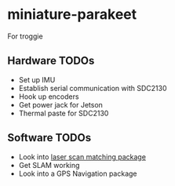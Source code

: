 # miniature-parakeet
For troggie

## Hardware TODOs
* Set up IMU
* Establish serial communication with SDC2130
* Hook up encoders
* Get power jack for Jetson
* Thermal paste for SDC2130

## Software TODOs
* Look into [laser scan matching package](http://wiki.ros.org/laser_scan_matcher)
* Get SLAM working
* Look into a GPS Navigation package